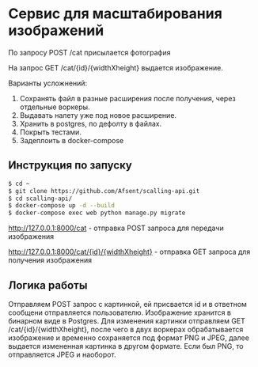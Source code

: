 # Cервис для масштабирования изображений

По запросу POST /cat присылается фотография

На запрос GET /cat/{id}/{widthXheight} выдается изображение.

Варианты усложнений:
1. Сохранять файл в разные расширения после получения, через
отдельные воркеры.
2. Выдавать налету уже под новое расширение.
3. Хранить в postgres, по дефолту в файлах.
4. Покрыть тестами.
5. Задеплоить в docker-compose


## Инструкция по запуску
```bash
$ cd ~
$ git clone https://github.com/Afsent/scalling-api.git
$ cd scalling-api/
$ docker-compose up -d --build
$ docker-compose exec web python manage.py migrate
```
http://127.0.0.1:8000/cat - отправка POST запроса для передачи изображения

http://127.0.0.1:8000/cat/{id}/{widthXheight} - отправка GET запроса для получения изображения

## Логика работы
Отправляем POST запрос с картинкой, ей присвается id и в ответном сообщени отправляется пользователю. Изображение хранится в бинарном виде в Postgres.
Для изменения картинки отправляем GET /cat/{id}/{widthXheight}, после чего в двух воркерах обрабатывается изображение и временно сохраняется под формат PNG и JPEG, далее выдается измененная картинка в другом формате. Если был PNG, то отправляется JPEG и наоборот.
